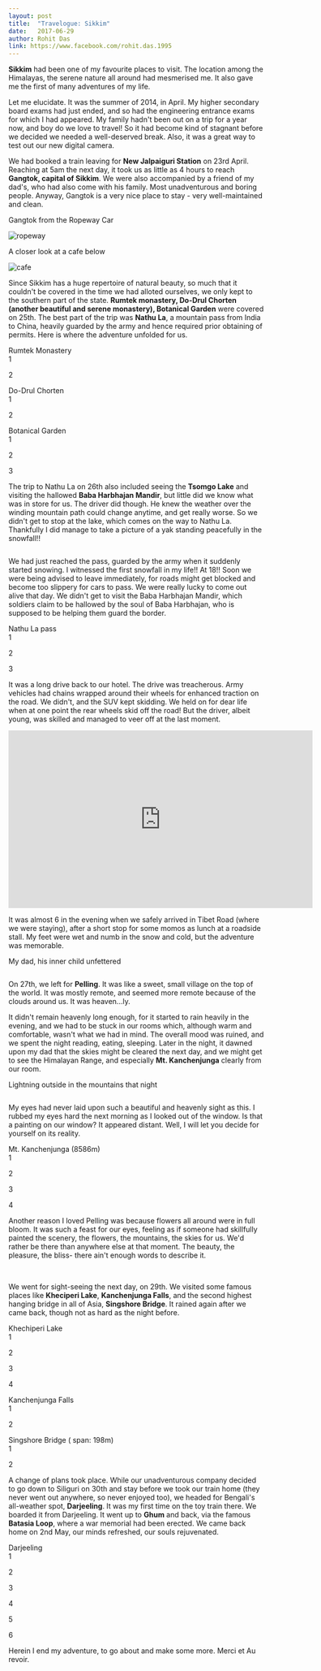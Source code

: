 ```yaml
---
layout: post
title:  "Travelogue: Sikkim"
date:   2017-06-29
author: Rohit Das
link: https://www.facebook.com/rohit.das.1995
---
```


<p class="intro"><strong><span class="dropcap">S</span>ikkim</strong> had been one of my favourite places to visit. The location among the Himalayas, the serene nature all around had mesmerised me. It also gave me the first of many adventures of my life.</p>

Let me elucidate. It was the summer of 2014, in April. My higher secondary board exams had just ended, and so had the engineering entrance exams for which I had appeared. My family hadn't been out on a trip for a year now, and boy do we love to travel! So it had become kind of stagnant before we decided we needed a well-deserved break. Also, it was a great way to test out our new digital camera.

We had booked a train leaving for **New Jalpaiguri Station** on 23rd April. Reaching at 5am the next day, it took us as little as 4 hours to reach **Gangtok, capital of Sikkim**. We were also accompanied by a friend of my dad's, who had also come with his family. Most unadventurous and boring people. Anyway, Gangtok is a very nice place to stay - very well-maintained and clean.

Gangtok from the Ropeway Car

<img src="{{ '/assets/img/sikkim/sikkim12.JPG' | prepend: site.baseurl }}" alt="ropeway">

A closer look at a cafe below

<img src="{{ '/assets/img/sikkim/sikkim35.JPG' | prepend: site.baseurl }}" alt="cafe">

Since Sikkim has a huge repertoire of natural beauty, so much that it couldn't be covered in the time we had alloted ourselves, we only kept to the southern part of the state. **Rumtek monastery, Do-Drul Chorten (another beautiful and serene monastery), Botanical Garden** were covered on 25th. The best part of the trip was **Nathu La**, a mountain pass from India to China, heavily guarded by the army and hence required prior obtaining of permits. Here is where the adventure unfolded for us.

Rumtek Monastery<br>
1
<img src="{{ '/assets/img/sikkim/sikkim8.JPG' | prepend: site.baseurl }}" alt="">

2
<img src="{{ '/assets/img/sikkim/sikkim3.JPG' | prepend: site.baseurl }}" alt="">

Do-Drul Chorten<br>
1
<img src="{{ '/assets/img/sikkim/sikkim9.JPG' | prepend: site.baseurl }}" alt="">

2
<img src="{{ '/assets/img/sikkim/sikkim10.JPG' | prepend: site.baseurl }}" alt="">

Botanical Garden<br>
1
<img src="{{ '/assets/img/sikkim/sikkim17.jpg' | prepend: site.baseurl }}" alt="">

2
<img src="{{ '/assets/img/sikkim/sikkim18.jpg' | prepend: site.baseurl }}" alt="">

3
<img src="{{ '/assets/img/sikkim/sikkim19.jpg' | prepend: site.baseurl }}" alt="">

The trip to Nathu La on 26th also included seeing the **Tsomgo Lake** and visiting the hallowed **Baba Harbhajan Mandir**, but little did we know what was in store for us. The driver did though. He knew the weather over the winding mountain path could change anytime, and get really worse. So we didn't get to stop at the lake, which comes on the way to Nathu La. Thankfully I did manage to take a picture of a yak standing peacefully in the snowfall!!

<img src="{{ '/assets/img/sikkim/sikkim36.JPG' | prepend: site.baseurl }}" alt="">

We had just reached the pass, guarded by the army when it suddenly started snowing. I witnessed the first snowfall in my life!! At 18!! Soon we were being advised to leave immediately, for roads might get blocked and become too slippery for cars to pass. We were really lucky to come out alive that day. We didn't get to visit the Baba Harbhajan Mandir, which soldiers claim to be hallowed by the soul of Baba Harbhajan, who is supposed to be helping them guard the border.

Nathu La pass<br>
1
<img src="{{ '/assets/img/sikkim/sikkim38.JPG' | prepend: site.baseurl }}" alt="">

2
<img src="{{ '/assets/img/sikkim/sikkim39.JPG' | prepend: site.baseurl }}" alt="">

3
<img src="{{ '/assets/img/sikkim/sikkim40.JPG' | prepend: site.baseurl }}" alt="">


It was a long drive back to our hotel. The drive was treacherous. Army vehicles had chains wrapped around their wheels for enhanced traction on the road. We didn't, and the SUV kept skidding. We held on for dear life when at one point the rear wheels skid off the road! But the driver, albeit young, was skilled and managed to veer off at the last moment.

<div align="center"><iframe width="600" height="350" src="https://www.youtube.com/embed/yhZUVZ2eYi0" frameborder="0" allowfullscreen></iframe></div>

It was almost 6 in the evening when we safely arrived in Tibet Road (where we were staying), after a short stop for some momos as lunch at a roadside stall. My feet were wet and numb in the snow and cold, but the adventure was memorable.  

My dad, his inner child unfettered

<img src="{{ '/assets/img/sikkim/sikkim37.JPG' | prepend: site.baseurl }}" alt="">

On 27th, we left for **Pelling**. It was like a sweet, small village on the top of the world. It was mostly remote, and seemed more remote because of the clouds around us. It was heaven...ly.

It didn't remain heavenly long enough, for it started to rain heavily in the evening, and we had to be stuck in our rooms which, although warm and comfortable, wasn't what we had in mind. The overall mood was ruined, and we spent the night reading, eating, sleeping. Later in the night, it dawned upon my dad that the skies might be cleared the next day, and we might get to see the Himalayan Range, and especially **Mt. Kanchenjunga** clearly from our room.

Lightning outside in the mountains that night

<img src="{{ '/assets/img/sikkim/sikkim41.JPG' | prepend: site.baseurl }}" alt="">

My eyes had never laid upon such a beautiful and heavenly sight as this. I rubbed my eyes hard the next morning as I looked out of the window. Is that a painting on our window? It appeared distant. Well, I will let you decide for yourself on its reality.

Mt. Kanchenjunga (8586m)<br>
1
<img src="{{ '/assets/img/sikkim/sikkim13.jpg' | prepend: site.baseurl }}" alt="">

2
<img src="{{ '/assets/img/sikkim/sikkim14.jpg' | prepend: site.baseurl }}" alt="">

3
<img src="{{ '/assets/img/sikkim/sikkim15.jpg' | prepend: site.baseurl }}" alt="">

4
<img src="{{ '/assets/img/sikkim/sikkim16.jpg' | prepend: site.baseurl }}" alt="">


Another reason I loved Pelling was because flowers all around were in full bloom. It was such a feast for our eyes, feeling as if someone had skillfully painted the scenery, the flowers, the mountains, the skies for us. We'd rather be there than anywhere else at that moment. The beauty, the pleasure, the bliss- there ain't enough words to describe it.

<img src="{{ '/assets/img/sikkim/sikkim28.jpg' | prepend: site.baseurl }}" alt="">

<img src="{{ '/assets/img/sikkim/sikkim29.jpg' | prepend: site.baseurl }}" alt="">

<img src="{{ '/assets/img/sikkim/sikkim30.jpg' | prepend: site.baseurl }}" alt="">

We went for sight-seeing the next day, on 29th. We visited some famous places like **Kheciperi Lake**, **Kanchenjunga Falls**, and the second highest hanging bridge in all of Asia, **Singshore Bridge**. It rained again after we came back, though not as hard as the night before.

Khechiperi Lake<br>
1
<img src="{{ '/assets/img/sikkim/sikkim20.jpg' | prepend: site.baseurl }}" alt="">

2
<img src="{{ '/assets/img/sikkim/sikkim21.jpg' | prepend: site.baseurl }}" alt="">

3
<img src="{{ '/assets/img/sikkim/sikkim22.jpg' | prepend: site.baseurl }}" alt="">

4
<img src="{{ '/assets/img/sikkim/sikkim23.jpg' | prepend: site.baseurl }}" alt="">

Kanchenjunga Falls<br>
1
<img src="{{ '/assets/img/sikkim/sikkim24.jpg' | prepend: site.baseurl }}" alt="">

2
<img src="{{ '/assets/img/sikkim/sikkim25.jpg' | prepend: site.baseurl }}" alt="">

Singshore Bridge ( span: 198m)<br>
1
<img src="{{ '/assets/img/sikkim/sikkim26.jpg' | prepend: site.baseurl }}" alt="">

2
<img src="{{ '/assets/img/sikkim/sikkim27.jpg' | prepend: site.baseurl }}" alt="">


A change of plans took place. While our unadventurous company decided to go down to Siliguri on 30th and stay before we took our train home (they never went out anywhere, so never enjoyed too), we headed for Bengali's all-weather spot, **Darjeeling**. It was my first time on the toy train there. We boarded it from Darjeeling. It went up to **Ghum** and back, via the famous **Batasia Loop**, where a war memorial had been erected. We came back home on 2nd May, our minds refreshed, our souls rejuvenated.

Darjeeling<br>
1
<img src="{{ '/assets/img/sikkim/sikkim31.jpg' | prepend: site.baseurl }}" alt="">

2
<img src="{{ '/assets/img/sikkim/sikkim32.jpg' | prepend: site.baseurl }}" alt="">

3
<img src="{{ '/assets/img/sikkim/sikkim33.jpg' | prepend: site.baseurl }}" alt="">

4
<img src="{{ '/assets/img/sikkim/sikkim34.jpg' | prepend: site.baseurl }}" alt="">

5
<img src="{{ '/assets/img/sikkim/sikkim42.JPG' | prepend: site.baseurl }}" alt="">

6
<img src="{{ '/assets/img/sikkim/sikkim43.JPG' | prepend: site.baseurl }}" alt="">

Herein I end my adventure, to go about and make some more. Merci et Au revoir.
